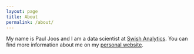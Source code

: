 ```yaml
---
layout: page
title: About
permalink: /about/
---
```

My name is Paul Joos and I am a data scientist at [Swish Analytics](https://swishanalytics.com/). You can find more information about me on my [personal website](https://pauljoos.com/).
